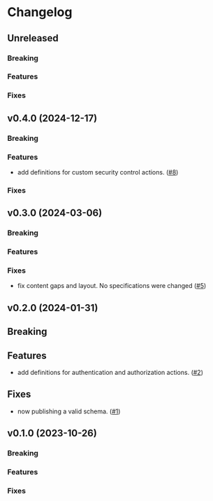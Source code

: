 # Changelog

## Unreleased

### Breaking

### Features

### Fixes

## v0.4.0 (2024-12-17)

### Breaking

### Features

- add definitions for custom security control actions.
  ([#8](https://github.com/Contrast-Security-OSS/secobs-semantic-conventions/pull/8))

### Fixes

## v0.3.0 (2024-03-06)

### Breaking

### Features

### Fixes

- fix content gaps and layout. No specifications were changed
  ([#5](https://github.com/Contrast-Security-OSS/secobs-semantic-conventions/pull/5))

## v0.2.0 (2024-01-31)

## Breaking

## Features

- add definitions for authentication and authorization actions.
  ([#2](https://github.com/Contrast-Security-OSS/secobs-semantic-conventions/pull/2))

## Fixes

- now publishing a valid schema.
  ([#1](https://github.com/Contrast-Security-OSS/secobs-semantic-conventions/pull/1))

## v0.1.0 (2023-10-26)

### Breaking

### Features

### Fixes
